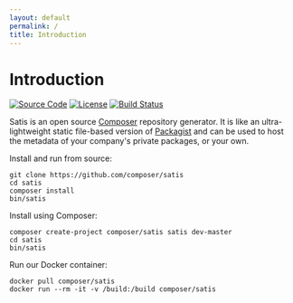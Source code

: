 ```yaml
---
layout: default
permalink: /
title: Introduction
---
```


# Introduction

[![Source Code](//img.shields.io/badge/source-composer/satis-blue.svg?style=flat-square)](https://github.com/composer/satis)
[![License](//img.shields.io/packagist/l/composer/satis.svg?style=flat-square)](https://packagist.org/packages/composer/satis)
[![Build Status](//img.shields.io/travis/composer/satis/master.svg?style=flat-square)](https://travis-ci.org/composer/satis)

Satis is an open source <a href="https://getcomposer.org">Composer</a> repository generator. It is like an
ultra-lightweight static file-based version of <a href="https://packagist.org">Packagist</a> and can be used to host
the metadata of your company's private packages, or your own.

Install and run from source:

    git clone https://github.com/composer/satis
    cd satis
    composer install
    bin/satis

Install using Composer:

    composer create-project composer/satis satis dev-master
    cd satis
    bin/satis

Run our Docker container:

    docker pull composer/satis
    docker run --rm -it -v /build:/build composer/satis
